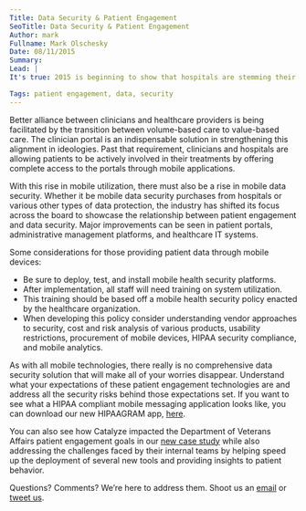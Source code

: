 ```yaml
---
Title: Data Security & Patient Engagement
SeoTitle: Data Security & Patient Engagement
Author: mark
Fullname: Mark Olschesky
Date: 08/11/2015
Summary: 
Lead: |
It's true: 2015 is beginning to show that hospitals are stemming their primary initiatives from patient engagement. When the HITECH Act was passed back in 2009, hospitals and all medical facilities started to create patient portals to assure that patients would be able to view, download, and even transmit their medical profiles and information as they see fit. But as the latest findings will report, not only are patient engagement stratagem taking priority, but data security is at the forefront as well, closing the loop on the rising number of patient data breaches and cybersecurity attacks that threaten the healthcare industry to ensure value-based healthcare delivery is successful.

Tags: patient engagement, data, security
---
```

Better alliance between clinicians and healthcare providers is being facilitated by the transition between volume-based care to value-based care. The clinician portal is an indispensable solution in strengthening this alignment in ideologies. Past that requirement, clinicians and hospitals are allowing patients to be actively involved in their treatments by offering complete access to the portals through mobile applications. 

With this rise in mobile utilization, there must also be a rise in mobile data security. Whether it be mobile data security purchases from hospitals or various other types of data protection, the industry has shifted its focus across the board to showcase the relationship between patient engagement and data security. Major improvements can be seen in patient portals, administrative management platforms, and healthcare IT systems. 

Some considerations for those providing patient data through mobile devices:
- Be sure to deploy, test, and install mobile health security platforms.
- After implementation, all staff will need training on system utilization.
- This training should be based off a mobile health security policy enacted by the healthcare organization.
- When developing this policy consider understanding vendor approaches to security, cost and risk analysis of various products, usability restrictions, procurement of mobile devices, HIPAA security compliance, and mobile analytics. 

As with all mobile technologies, there really is no comprehensive data security solution that will make all of your worries disappear. Understand what your expectations of these patient engagement technologies are and address all the security risks behind those expectations set. If you want to see what a HIPAA compliant mobile messaging application looks like, you can download our new HIPAAGRAM app, [here](http://hipaagr.am/).

You can also see how Catalyze impacted the Department of Veterans Affairs patient engagement goals in our [new case study](https://catalyze.io/customers/veterans-affairs) while also addressing the challenges faced by their internal teams by helping speed up the deployment of several new tools and providing insights to patient behavior.

Questions? Comments? We’re here to address them. Shoot us an [email](hello@catalyze.io) or [tweet us](https://twitter.com/catalyzeio).

